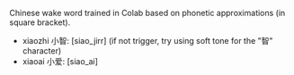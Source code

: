 Chinese wake word trained in Colab based on phonetic approximations (in square bracket). 
- xiaozhi 小智: [siao_jirr] (if not trigger, try using soft tone for the "智" character)
- xiaoai 小爱: [siao_ai] 


